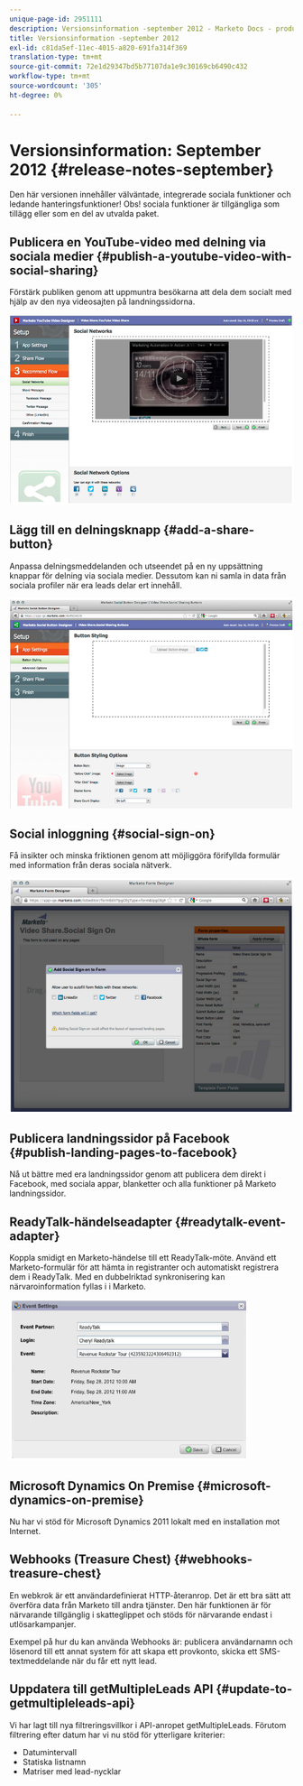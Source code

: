 ```yaml
---
unique-page-id: 2951111
description: Versionsinformation -september 2012 - Marketo Docs - produktdokumentation
title: Versionsinformation -september 2012
exl-id: c81da5ef-11ec-4015-a820-691fa314f369
translation-type: tm+mt
source-git-commit: 72e1d29347bd5b77107da1e9c30169cb6490c432
workflow-type: tm+mt
source-wordcount: '305'
ht-degree: 0%

---
```


# Versionsinformation: September 2012 {#release-notes-september}

Den här versionen innehåller välväntade, integrerade sociala funktioner och ledande hanteringsfunktioner! Obs! sociala funktioner är tillgängliga som tillägg eller som en del av utvalda paket.

## Publicera en YouTube-video med delning via sociala medier {#publish-a-youtube-video-with-social-sharing}

Förstärk publiken genom att uppmuntra besökarna att dela dem socialt med hjälp av den nya videosajten på landningssidorna.

![](assets/image2014-9-23-10-3a39-3a21.png)

## Lägg till en delningsknapp {#add-a-share-button}

Anpassa delningsmeddelanden och utseendet på en ny uppsättning knappar för delning via sociala medier. Dessutom kan ni samla in data från sociala profiler när era leads delar ert innehåll.

![](assets/image2014-9-23-10-3a39-3a46.png)

## Social inloggning {#social-sign-on}

Få insikter och minska friktionen genom att möjliggöra förifyllda formulär med information från deras sociala nätverk.

![](assets/image2014-9-23-10-3a40-3a2.png)

## Publicera landningssidor på Facebook {#publish-landing-pages-to-facebook}

Nå ut bättre med era landningssidor genom att publicera dem direkt i Facebook, med sociala appar, blanketter och alla funktioner på Marketo landningssidor.

## ReadyTalk-händelseadapter {#readytalk-event-adapter}

Koppla smidigt en Marketo-händelse till ett ReadyTalk-möte. Använd ett Marketo-formulär för att hämta in registranter och automatiskt registrera dem i ReadyTalk. Med en dubbelriktad synkronisering kan närvaroinformation fyllas i i Marketo.

![](assets/image2014-9-23-10-3a40-3a16.png)

## Microsoft Dynamics On Premise {#microsoft-dynamics-on-premise}

Nu har vi stöd för Microsoft Dynamics 2011 lokalt med en installation mot Internet.

## Webhooks (Treasure Chest) {#webhooks-treasure-chest}

En webkrok är ett användardefinierat HTTP-återanrop. Det är ett bra sätt att överföra data från Marketo till andra tjänster. Den här funktionen är för närvarande tillgänglig i skatteglippet och stöds för närvarande endast i utlösarkampanjer.

Exempel på hur du kan använda Webhooks är: publicera användarnamn och lösenord till ett annat system för att skapa ett provkonto, skicka ett SMS-textmeddelande när du får ett nytt lead.

## Uppdatera till getMultipleLeads API {#update-to-getmultipleleads-api}

Vi har lagt till nya filtreringsvillkor i API-anropet getMultipleLeads. Förutom filtrering efter datum har vi nu stöd för ytterligare kriterier:

* Datumintervall
* Statiska listnamn
* Matriser med lead-nycklar
